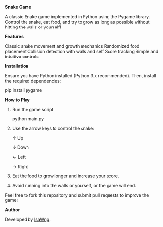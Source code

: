 **Snake Game**

A classic Snake game implemented in Python using the Pygame library. Control the snake, eat food, and try to grow as long as possible without hitting the walls or yourself!

**Features**

  Classic snake movement and growth mechanics
  Randomized food placement
  Collision detection with walls and self
  Score tracking
  Simple and intuitive controls

**Installation**

Ensure you have Python installed (Python 3.x recommended). Then, install the required dependencies:

  pip install pygame

**How to Play**

1. Run the game script:

    python main.py


2. Use the arrow keys to control the snake:

    ↑ Up
    
    ↓ Down
    
    ← Left
    
    → Right


3. Eat the food to grow longer and increase your score.


4. Avoid running into the walls or yourself, or the game will end.


Feel free to fork this repository and submit pull requests to improve the game!


**Author**

Developed by [IsaWng](https://github.com/IsaWng).

